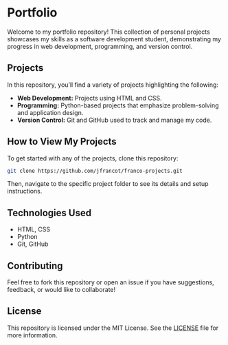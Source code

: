 # Portfolio

Welcome to my portfolio repository! This collection of personal projects showcases my skills as a software development student, demonstrating my progress in web development, programming, and version control.

## Projects

In this repository, you’ll find a variety of projects highlighting the following:

- **Web Development:** Projects using HTML and CSS.
- **Programming:** Python-based projects that emphasize problem-solving and application design.
- **Version Control:** Git and GitHub used to track and manage my code.

## How to View My Projects

To get started with any of the projects, clone this repository:

```bash
git clone https://github.com/jfrancot/franco-projects.git
```

Then, navigate to the specific project folder to see its details and setup instructions.

## Technologies Used

- HTML, CSS
- Python
- Git, GitHub

## Contributing

Feel free to fork this repository or open an issue if you have suggestions, feedback, or would like to collaborate!

## License

This repository is licensed under the MIT License. See the [LICENSE](LICENSE) file for more information.
